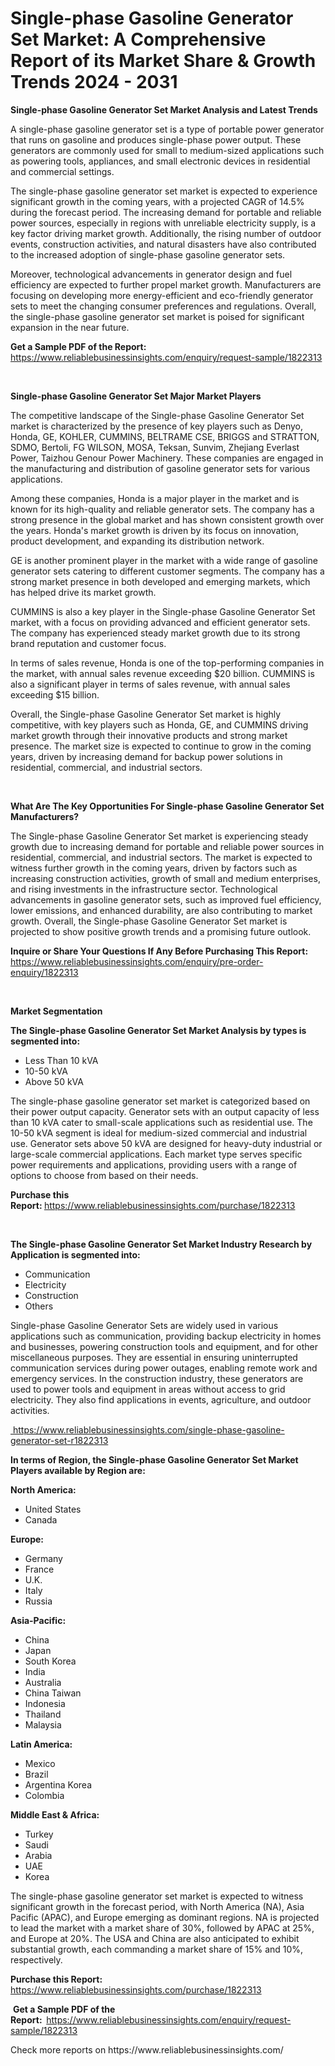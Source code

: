 <p><h1>Single-phase Gasoline Generator Set Market: A Comprehensive Report of its Market Share & Growth Trends 2024 - 2031</h1></p><p><strong>Single-phase Gasoline Generator Set Market Analysis and Latest Trends</strong></p>
<p><p>A single-phase gasoline generator set is a type of portable power generator that runs on gasoline and produces single-phase power output. These generators are commonly used for small to medium-sized applications such as powering tools, appliances, and small electronic devices in residential and commercial settings.</p><p>The single-phase gasoline generator set market is expected to experience significant growth in the coming years, with a projected CAGR of 14.5% during the forecast period. The increasing demand for portable and reliable power sources, especially in regions with unreliable electricity supply, is a key factor driving market growth. Additionally, the rising number of outdoor events, construction activities, and natural disasters have also contributed to the increased adoption of single-phase gasoline generator sets.</p><p>Moreover, technological advancements in generator design and fuel efficiency are expected to further propel market growth. Manufacturers are focusing on developing more energy-efficient and eco-friendly generator sets to meet the changing consumer preferences and regulations. Overall, the single-phase gasoline generator set market is poised for significant expansion in the near future.</p></p>
<p><strong>Get a Sample PDF of the Report:&nbsp;</strong> <a href="https://www.reliablebusinessinsights.com/enquiry/request-sample/1822313">https://www.reliablebusinessinsights.com/enquiry/request-sample/1822313</a></p>
<p>&nbsp;</p>
<p><strong>Single-phase Gasoline Generator Set Major Market Players</strong></p>
<p><p>The competitive landscape of the Single-phase Gasoline Generator Set market is characterized by the presence of key players such as Denyo, Honda, GE, KOHLER, CUMMINS, BELTRAME CSE, BRIGGS and STRATTON, SDMO, Bertoli, FG WILSON, MOSA, Teksan, Sunvim, Zhejiang Everlast Power, Taizhou Genour Power Machinery. These companies are engaged in the manufacturing and distribution of gasoline generator sets for various applications.</p><p>Among these companies, Honda is a major player in the market and is known for its high-quality and reliable generator sets. The company has a strong presence in the global market and has shown consistent growth over the years. Honda's market growth is driven by its focus on innovation, product development, and expanding its distribution network.</p><p>GE is another prominent player in the market with a wide range of gasoline generator sets catering to different customer segments. The company has a strong market presence in both developed and emerging markets, which has helped drive its market growth.</p><p>CUMMINS is also a key player in the Single-phase Gasoline Generator Set market, with a focus on providing advanced and efficient generator sets. The company has experienced steady market growth due to its strong brand reputation and customer focus.</p><p>In terms of sales revenue, Honda is one of the top-performing companies in the market, with annual sales revenue exceeding $20 billion. CUMMINS is also a significant player in terms of sales revenue, with annual sales exceeding $15 billion.</p><p>Overall, the Single-phase Gasoline Generator Set market is highly competitive, with key players such as Honda, GE, and CUMMINS driving market growth through their innovative products and strong market presence. The market size is expected to continue to grow in the coming years, driven by increasing demand for backup power solutions in residential, commercial, and industrial sectors.</p></p>
<p>&nbsp;</p>
<p><strong>What Are The Key Opportunities For Single-phase Gasoline Generator Set Manufacturers?</strong></p>
<p><p>The Single-phase Gasoline Generator Set market is experiencing steady growth due to increasing demand for portable and reliable power sources in residential, commercial, and industrial sectors. The market is expected to witness further growth in the coming years, driven by factors such as increasing construction activities, growth of small and medium enterprises, and rising investments in the infrastructure sector. Technological advancements in gasoline generator sets, such as improved fuel efficiency, lower emissions, and enhanced durability, are also contributing to market growth. Overall, the Single-phase Gasoline Generator Set market is projected to show positive growth trends and a promising future outlook.</p></p>
<p><strong>Inquire or Share Your Questions If Any Before Purchasing This Report:</strong> <a href="https://www.reliablebusinessinsights.com/enquiry/pre-order-enquiry/1822313">https://www.reliablebusinessinsights.com/enquiry/pre-order-enquiry/1822313</a></p>
<p>&nbsp;</p>
<p><strong>Market Segmentation</strong></p>
<p><strong>The Single-phase Gasoline Generator Set Market Analysis by types is segmented into:</strong></p>
<p><ul><li>Less Than 10 kVA</li><li>10-50 kVA</li><li>Above 50 kVA</li></ul></p>
<p><p>The single-phase gasoline generator set market is categorized based on their power output capacity. Generator sets with an output capacity of less than 10 kVA cater to small-scale applications such as residential use. The 10-50 kVA segment is ideal for medium-sized commercial and industrial use. Generator sets above 50 kVA are designed for heavy-duty industrial or large-scale commercial applications. Each market type serves specific power requirements and applications, providing users with a range of options to choose from based on their needs.</p></p>
<p><strong>Purchase this Report:&nbsp;</strong><a href="https://www.reliablebusinessinsights.com/purchase/1822313">https://www.reliablebusinessinsights.com/purchase/1822313</a></p>
<p>&nbsp;</p>
<p><strong>The Single-phase Gasoline Generator Set Market Industry Research by Application is segmented into:</strong></p>
<p><ul><li>Communication</li><li>Electricity</li><li>Construction</li><li>Others</li></ul></p>
<p><p>Single-phase Gasoline Generator Sets are widely used in various applications such as communication, providing backup electricity in homes and businesses, powering construction tools and equipment, and for other miscellaneous purposes. They are essential in ensuring uninterrupted communication services during power outages, enabling remote work and emergency services. In the construction industry, these generators are used to power tools and equipment in areas without access to grid electricity. They also find applications in events, agriculture, and outdoor activities.</p></p>
<p><a href="https://www.reliablebusinessinsights.com/single-phase-gasoline-generator-set-r1822313">&nbsp;https://www.reliablebusinessinsights.com/single-phase-gasoline-generator-set-r1822313</a></p>
<p><strong>In terms of Region, the Single-phase Gasoline Generator Set Market Players available by Region are:</strong></p>
<p>
    <p> <strong> North America: </strong>
        <ul>
            <li>United States</li>
            <li>Canada</li>
        </ul>
        </p> 
    <p> <strong> Europe: </strong>
        <ul>
            <li>Germany</li>
            <li>France</li>
            <li>U.K.</li>
            <li>Italy</li>
            <li>Russia</li>
        </ul>
        </p> 
    <p> <strong> Asia-Pacific: </strong>
        <ul>
            <li>China</li>
            <li>Japan</li>
            <li>South Korea</li>
            <li>India</li>
            <li>Australia</li>
            <li>China Taiwan</li>
            <li>Indonesia</li>
            <li>Thailand</li>
            <li>Malaysia</li>
        </ul>
        </p> 
    <p> <strong> Latin America: </strong>
        <ul>
            <li>Mexico</li>
            <li>Brazil</li>
            <li>Argentina Korea</li>
            <li>Colombia</li>
        </ul>
        </p> 
    <p> <strong> Middle East & Africa: </strong>
        <ul>
            <li>Turkey</li>
            <li>Saudi</li>
            <li>Arabia</li>
            <li>UAE</li>
            <li>Korea</li>
        </ul>
    </p>
    </p>
<p><p>The single-phase gasoline generator set market is expected to witness significant growth in the forecast period, with North America (NA), Asia Pacific (APAC), and Europe emerging as dominant regions. NA is projected to lead the market with a market share of 30%, followed by APAC at 25%, and Europe at 20%. The USA and China are also anticipated to exhibit substantial growth, each commanding a market share of 15% and 10%, respectively.</p></p>
<p><strong>Purchase this Report: </strong><a href="https://www.reliablebusinessinsights.com/purchase/1822313">https://www.reliablebusinessinsights.com/purchase/1822313</a></p>
<p>&nbsp;<strong>Get a Sample PDF of the Report:&nbsp;&nbsp;</strong><a href="https://www.reliablebusinessinsights.com/enquiry/request-sample/1822313">https://www.reliablebusinessinsights.com/enquiry/request-sample/1822313</a></p>
<p><strong></strong></p>
<p>Check more reports on https://www.reliablebusinessinsights.com/</p>
